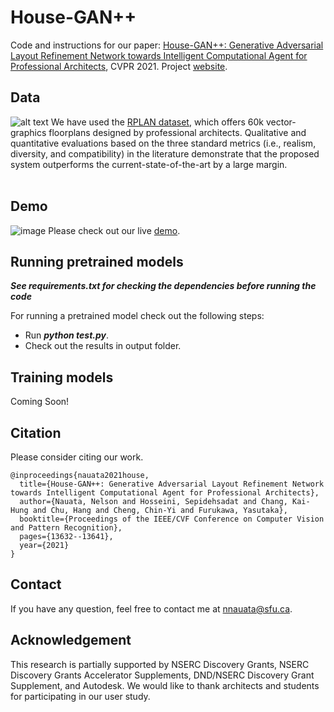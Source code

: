 House-GAN++
======

Code and instructions for our paper:
[House-GAN++: Generative Adversarial Layout Refinement Network towards Intelligent Computational Agent for Professional Architects](https://arxiv.org/abs/2103.02574), CVPR 2021. Project [website](https://ennauata.github.io/houseganpp/page.html).

Data
------
![alt text](https://github.com/ennauata/houseganpp/blob/main/refs/sample.png "Sample")
We have used the [RPLAN dataset](http://staff.ustc.edu.cn/~fuxm/projects/DeepLayout/index.html), which offers 60k vector-graphics floorplans designed by professional architects. Qualitative and quantitative evaluations based on the three standard metrics (i.e., realism, diversity, and compatibility) in the literature demonstrate that the proposed system outperforms the current-state-of-the-art by a large margin.<br/>
<br/>

Demo
------
![image](https://user-images.githubusercontent.com/719481/116904118-29674080-abf2-11eb-8789-62c36edc4f9b.png)
Please check out our live [demo](http://www.houseganpp.com).

Running pretrained models
------
***See requirements.txt for checking the dependencies before running the code***

For running a pretrained model check out the following steps:
- Run ***python test.py***.
- Check out the results in output folder.

Training models
------
Coming Soon!

Citation
------
Please consider citing our work.
```
@inproceedings{nauata2021house,
  title={House-GAN++: Generative Adversarial Layout Refinement Network towards Intelligent Computational Agent for Professional Architects},
  author={Nauata, Nelson and Hosseini, Sepidehsadat and Chang, Kai-Hung and Chu, Hang and Cheng, Chin-Yi and Furukawa, Yasutaka},
  booktitle={Proceedings of the IEEE/CVF Conference on Computer Vision and Pattern Recognition},
  pages={13632--13641},
  year={2021}
}
```

Contact
------
If you have any question, feel free to contact me at nnauata@sfu.ca.


Acknowledgement
------
This research is partially supported by NSERC Discovery Grants, NSERC Discovery Grants Accelerator Supplements, DND/NSERC Discovery Grant Supplement, and Autodesk. We would like to thank architects and students for participating in our user study.
